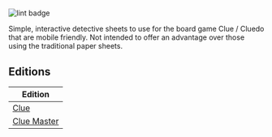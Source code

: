 # 

![lint badge](https://img.shields.io/github/workflow/status/LowlyDBA/clue-sheet/Lint?label=Lint%20Code%20Base)

Simple, interactive detective sheets to use for the board game Clue / Cluedo that are mobile friendly.
Not intended to offer an advantage over those using the traditional paper sheets.

## Editions

| Edition |
| ------- |
| [Clue](https://lowlydba.github.io/clue-sheet/clue) |
| [Clue Master](https://lowlydba.github.io/clue-sheet/clue-master) |
